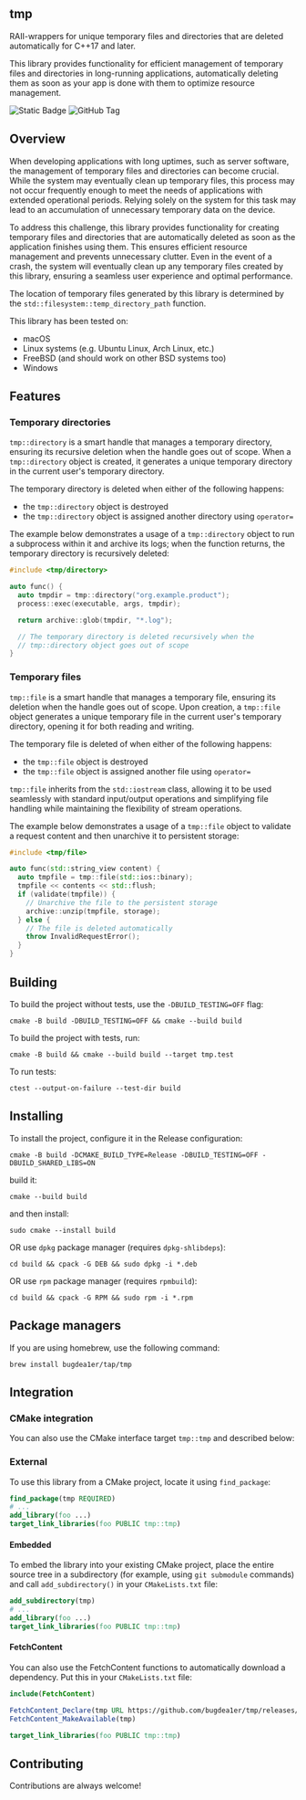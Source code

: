 ## tmp

RAII-wrappers for unique temporary files and directories that are deleted automatically for C++17 and later.

This library provides functionality for efficient management of temporary files and directories in long-running applications, automatically deleting them as soon as your app is done with them to optimize resource management.

![Static Badge](https://img.shields.io/badge/C%2B%2B-17%2B-blue)
![GitHub Tag](https://img.shields.io/github/v/release/bugdea1er/tmp)


## Overview

When developing applications with long uptimes, such as server software, the management of temporary files and directories can become crucial. While the system may eventually clean up temporary files, this process may not occur frequently enough to meet the needs of applications with extended operational periods. Relying solely on the system for this task may lead to an accumulation of unnecessary temporary data on the device.

To address this challenge, this library provides functionality for creating temporary files and directories that are automatically deleted as soon as the application finishes using them. This ensures efficient resource management and prevents unnecessary clutter. Even in the event of a crash, the system will eventually clean up any temporary files created by this library, ensuring a seamless user experience and optimal performance.

The location of temporary files generated by this library is determined by the `std::filesystem::temp_directory_path` function.

 This library has been tested on:
 - macOS
 - Linux systems (e.g. Ubuntu Linux, Arch Linux, etc.)
 - FreeBSD (and should work on other BSD systems too)
 - Windows


## Features

### Temporary directories

`tmp::directory` is a smart handle that manages a temporary directory, ensuring its recursive deletion when the handle goes out of scope. When a `tmp::directory` object is created, it generates a unique temporary directory in the current user's temporary directory.

The temporary directory is deleted when either of the following happens: 
- the `tmp::directory` object is destroyed
- the `tmp::directory` object is assigned another directory using `operator=`

The example below demonstrates a usage of a `tmp::directory` object to run a subprocess within it and archive its logs; when the function returns, the temporary directory is recursively deleted:

```cpp
#include <tmp/directory>

auto func() {
  auto tmpdir = tmp::directory("org.example.product");
  process::exec(executable, args, tmpdir);

  return archive::glob(tmpdir, "*.log");

  // The temporary directory is deleted recursively when the
  // tmp::directory object goes out of scope
}
```

### Temporary files

`tmp::file` is a smart handle that manages a temporary file, ensuring its deletion when the handle goes out of scope. Upon creation, a `tmp::file` object generates a unique temporary file in the current user's temporary directory, opening it for both reading and writing.

The temporary file is deleted of when either of the following happens:
- the `tmp::file` object is destroyed
- the `tmp::file` object is assigned another file using `operator=`

`tmp::file` inherits from the `std::iostream` class, allowing it to be used seamlessly with standard input/output operations and simplifying file handling while maintaining the flexibility of stream operations.

The example below demonstrates a usage of a `tmp::file` object to validate a request content and then unarchive it to persistent storage:

```cpp
#include <tmp/file>

auto func(std::string_view content) {
  auto tmpfile = tmp::file(std::ios::binary);
  tmpfile << contents << std::flush;
  if (validate(tmpfile)) {
    // Unarchive the file to the persistent storage
    archive::unzip(tmpfile, storage);
  } else {
    // The file is deleted automatically
    throw InvalidRequestError();
  }
}
```

## Building

To build the project without tests, use the `-DBUILD_TESTING=OFF` flag:
```shell
cmake -B build -DBUILD_TESTING=OFF && cmake --build build
```

To build the project with tests, run:
```shell
cmake -B build && cmake --build build --target tmp.test
```

To run tests:
```shell
ctest --output-on-failure --test-dir build
```

## Installing

To install the project, configure it in the Release configuration:
```shell
cmake -B build -DCMAKE_BUILD_TYPE=Release -DBUILD_TESTING=OFF -DBUILD_SHARED_LIBS=ON
```

build it:
```shell
cmake --build build
```

and then install:
```shell
sudo cmake --install build
```

OR use `dpkg` package manager (requires `dpkg-shlibdeps`):
```shell
cd build && cpack -G DEB && sudo dpkg -i *.deb
```

OR use `rpm` package manager (requires `rpmbuild`):
```shell
cd build && cpack -G RPM && sudo rpm -i *.rpm
```

## Package managers

If you are using homebrew, use the following command:
```shell
brew install bugdea1er/tap/tmp
```

## Integration

### CMake integration
You can also use the CMake interface target `tmp::tmp` and described below:

### External

To use this library from a CMake project, locate it using `find_package`:
```cmake
find_package(tmp REQUIRED)
# ...
add_library(foo ...)
target_link_libraries(foo PUBLIC tmp::tmp)
```

#### Embedded

To embed the library into your existing CMake project, place the entire source tree in a subdirectory (for example, using `git submodule` commands) and call `add_subdirectory()` in your `CMakeLists.txt` file:
```cmake
add_subdirectory(tmp)
# ...
add_library(foo ...)
target_link_libraries(foo PUBLIC tmp::tmp)
```

#### FetchContent

You can also use the FetchContent functions to automatically download a dependency. Put this in your `CMakeLists.txt` file:
```cmake
include(FetchContent)

FetchContent_Declare(tmp URL https://github.com/bugdea1er/tmp/releases/download/<version>/tmp.tar.xz)
FetchContent_MakeAvailable(tmp)

target_link_libraries(foo PUBLIC tmp::tmp)
```

## Contributing
Contributions are always welcome!
